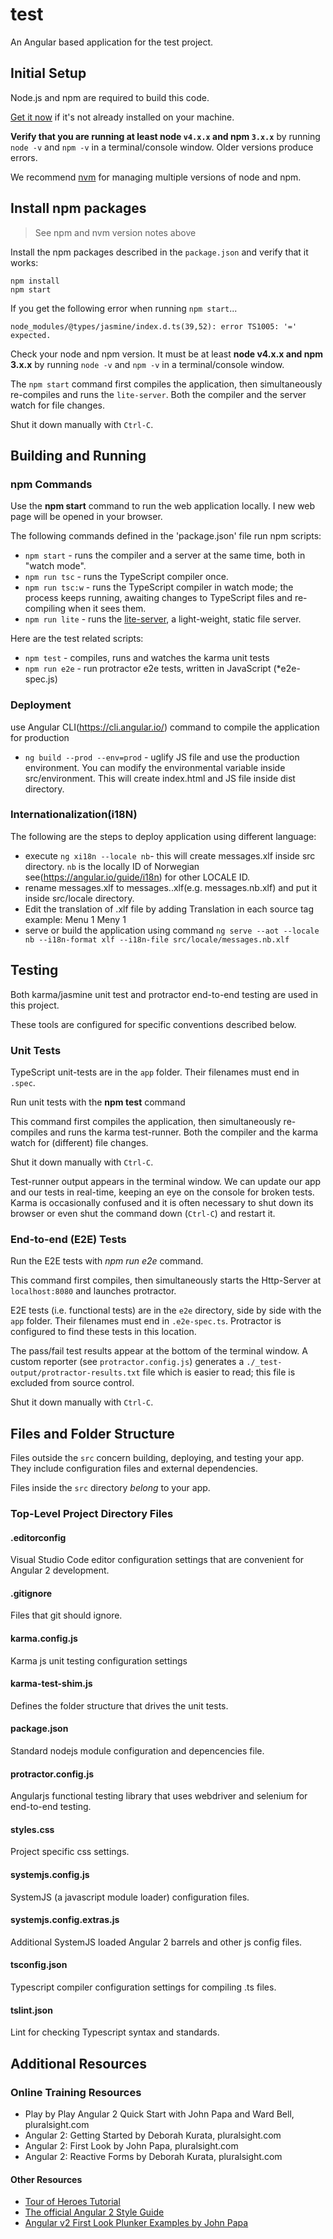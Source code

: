 # test

An Angular based application for the test project.

## Initial Setup

Node.js and npm are required to build this code.
    
<a href="https://docs.npmjs.com/getting-started/installing-node" target="_blank" title="Installing Node.js and updating npm">
Get it now</a> if it's not already installed on your machine.
 
**Verify that you are running at least node `v4.x.x` and npm `3.x.x`**
by running `node -v` and `npm -v` in a terminal/console window.
Older versions produce errors.

We recommend [nvm](https://github.com/creationix/nvm) for managing multiple versions of node and npm.

## Install npm packages

> See npm and nvm version notes above

Install the npm packages described in the `package.json` and verify that it works:

```shell
npm install
npm start
```

If you get the following error when running `npm start`...

```
node_modules/@types/jasmine/index.d.ts(39,52): error TS1005: '=' expected.
```

Check your node and npm version. It must be at least **node v4.x.x and npm 3.x.x** 
by running `node -v` and `npm -v` in a terminal/console window.

The `npm start` command first compiles the application, 
then simultaneously re-compiles and runs the `lite-server`.
Both the compiler and the server watch for file changes.

Shut it down manually with `Ctrl-C`.

## Building and Running

### npm Commands

Use the **npm start** command to run the web application locally. I new web page will be opened in your browser.

The following commands defined in the 'package.json' file run npm scripts:

* `npm start` - runs the compiler and a server at the same time, both in "watch mode".
* `npm run tsc` - runs the TypeScript compiler once.
* `npm run tsc:w` - runs the TypeScript compiler in watch mode; the process keeps running, awaiting changes to TypeScript files and re-compiling when it sees them.
* `npm run lite` - runs the [lite-server](https://www.npmjs.com/package/lite-server), a light-weight, static file server.


Here are the test related scripts:
* `npm test` - compiles, runs and watches the karma unit tests
* `npm run e2e` - run protractor e2e tests, written in JavaScript (*e2e-spec.js)


### Deployment
use Angular CLI(https://cli.angular.io/) command to compile the application for production

* `ng build --prod --env=prod` - uglify JS file and use the production environment.
You can modify the environmental variable inside src/environment.
This will create index.html and JS file inside dist directory.

### Internationalization(i18N)
The following are the steps to deploy application using different language:

* execute `ng xi18n --locale nb`- this will create messages.xlf inside src directory. `nb` is the locally ID of Norwegian
see(https://angular.io/guide/i18n) for other LOCALE ID.
* rename messages.xlf to messages.<locale ID>.xlf(e.g. messages.nb.xlf) and put it inside src/locale directory.
* Edit the translation of .xlf file by adding <target>Translation</target> in each source tag
    example:
        <source>Menu 1</source>
        <target>Meny 1</target>
* serve or build the application using command `ng serve --aot --locale nb --i18n-format xlf --i18n-file src/locale/messages.nb.xlf`

## Testing

Both karma/jasmine unit test and protractor end-to-end testing are used in this project.

These tools are configured for specific conventions described below.

### Unit Tests

TypeScript unit-tests are in the `app` folder. Their filenames must end in `.spec`.

Run unit tests with the **npm test** command

This command first compiles the application, then simultaneously re-compiles and runs the karma test-runner.
Both the compiler and the karma watch for (different) file changes.

Shut it down manually with `Ctrl-C`.

Test-runner output appears in the terminal window.
We can update our app and our tests in real-time, keeping an eye on the console for broken tests.
Karma is occasionally confused and it is often necessary to shut down its browser or even shut the command down (`Ctrl-C`) and
restart it. 

### End-to-end (E2E) Tests

Run the E2E tests with *npm run e2e* command.

This command first compiles, then simultaneously starts the Http-Server at `localhost:8080`
and launches protractor. 

E2E tests (i.e. functional tests) are in the `e2e` directory, side by side with the `app` folder.
Their filenames must end in `.e2e-spec.ts`. Protractor is configured to find these tests in this location.

The pass/fail test results appear at the bottom of the terminal window.
A custom reporter (see `protractor.config.js`) generates a  `./_test-output/protractor-results.txt` file
which is easier to read; this file is excluded from source control.

Shut it down manually with `Ctrl-C`.

## Files and Folder Structure

Files outside the `src` concern building, deploying, and testing your app. They include configuration files and external dependencies.

Files inside the `src` directory *belong* to your app.

### Top-Level Project Directory Files

#### .editorconfig

Visual Studio Code editor configuration settings that are convenient for Angular 2 development.

#### .gitignore

Files that git should ignore. 

#### karma.config.js

Karma js unit testing configuration settings

#### karma-test-shim.js

Defines the folder structure that drives the unit tests. 

#### package.json

Standard nodejs module configuration and depencencies file. 

#### protractor.config.js

Angularjs functional testing library that uses webdriver and selenium for end-to-end testing.

#### styles.css

Project specific css settings.

#### systemjs.config.js

SystemJS (a javascript module loader) configuration files. 

#### systemjs.config.extras.js

Additional SystemJS loaded Angular 2 barrels and other js config files.

#### tsconfig.json

Typescript compiler configuration settings for compiling .ts files. 

#### tslint.json

Lint for checking Typescript syntax and standards.

## Additional Resources

### Online Training Resources

* Play by Play Angular 2 Quick Start with John Papa and Ward Bell, pluralsight.com
* Angular 2: Getting Started by Deborah Kurata, pluralsight.com
* Angular 2: First Look by John Papa, pluralsight.com
* Angular 2: Reactive Forms by Deborah Kurata, pluralsight.com

#### Other Resources

* [Tour of Heroes Tutorial](https://angular.io/docs/ts/latest/tutorial/)
* [The official Angular 2 Style Guide](https://angular.io/styleguide)
* [Angular v2 First Look Plunker Examples by John Papa](http://angular2-first-look.azurewebsites.net/)